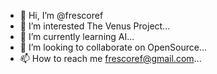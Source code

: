 - 👋 Hi, I’m @frescoref
- 👀 I’m interested The Venus Project...
- 🌱 I’m currently learning AI...
- 💞️ I’m looking to collaborate on OpenSource...
- 📫 How to reach me frescoref@gmail.com...

<!---
frescoref/frescoref is a ✨ special ✨ repository because its `README.md` (this file) appears on your GitHub profile.
You can click the Preview link to take a look at your changes.
--->
